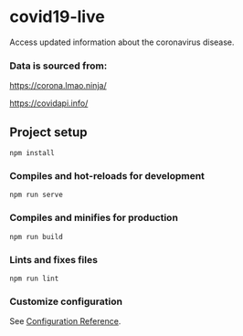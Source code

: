 # covid19-live
Access updated information about the coronavirus disease. 
### Data is sourced from:
https://corona.lmao.ninja/

https://covidapi.info/

## Project setup
```
npm install
```

### Compiles and hot-reloads for development
```
npm run serve
```

### Compiles and minifies for production
```
npm run build
```

### Lints and fixes files
```
npm run lint
```

### Customize configuration
See [Configuration Reference](https://cli.vuejs.org/config/).
